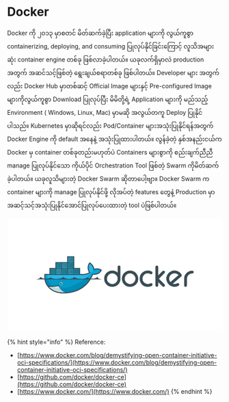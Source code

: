 # Docker

Docker ကို ၂၀၁၃ မှာစတင် မိတ်ဆက်ခဲ့ပြီး application များကို လွယ်ကူစွာ containerizing, deploying, and consuming ပြုလုပ်နိုင်ခြင်းကြောင့် လူသိအများဆုံး container engine တစ်ခု ဖြစ်လာခဲ့ပါတယ်။ ယခုလက်ရှိမှာလဲ production အတွက် အဆင်သင့်ဖြစ်တဲ့ ရွေးချယ်စရာတစ်ခု ဖြစ်ပါတယ်။ Developer များ အတွက်လည်း Docker Hub မှာတစ်ဆင့် Official Image များနှင့် Pre-configured Image များကိုလွယ်ကူစွာ Download ပြုလုပ်ပြီး မိမိတို့ရဲ့ Application များကို မည်သည့် Environment \( Windows, Linux, Mac\) မှာမဆို အလွယ်တကူ Deploy ပြုနိုင်ပါသည်။ Kubernetes မှာဆိုရင်လည်း Pod/Container များအသုံးပြုနိုင်ရန်အတွက် Docker Engine ကို default အနေနဲ့ အသုံးပြုထားပါတယ်။ လွန်ခဲ့တဲ့ နှစ်အနည်းငယ်က Docker မှ container တစ်ခုတည်းမဟုတ်ပဲ Containers များစွာကို စည်းချက်ညီညီ manage ပြုလုပ်နိုင်သော ကိုယ်ပိုင် Orchestration Tool ဖြစ်တဲ့ Swarm ကိုမိတ်ဆက်ခဲ့ပါတယ်။ ယခုလူသိများတဲ့ Docker Swarm ဆိုတာပေါ့ဗျာ။ Docker Swarm က container များကို manage ပြုလုပ်နိုင်ဖို့ လိုအပ်တဲ့ features တွေနဲ့ Production မှာ အဆင့်သင့်အသုံးပြုနိုင်အောင်ပြုလုပ်ပေးထားတဲ့ tool ပဲဖြစ်ပါတယ်။

![](../.gitbook/assets/0_mgaoulijzr502lhy.jpg)

{% hint style="info" %}
Reference:

* [https://www.docker.com/blog/demystifying-open-container-initiative-oci-specifications/](https://www.docker.com/blog/demystifying-open-container-initiative-oci-specifications/)
* [https://github.com/docker/docker-ce](https://github.com/docker/docker-ce)
* [https://www.docker.com/](https://www.docker.com/)
{% endhint %}


